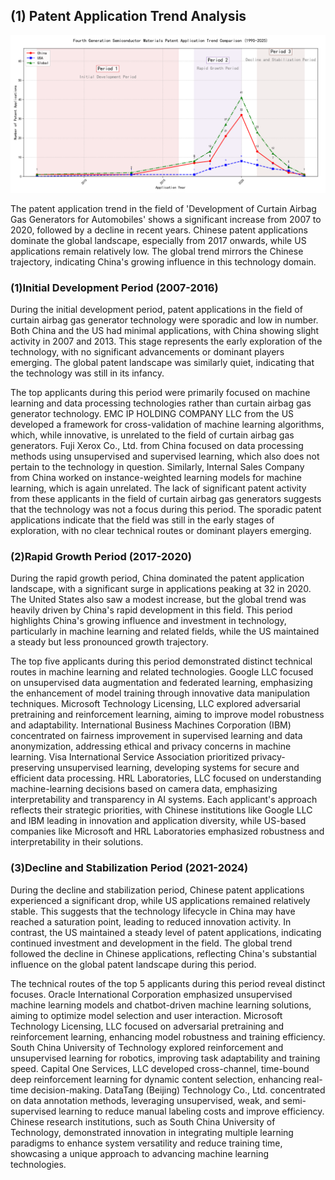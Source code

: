 ## (1) Patent Application Trend Analysis
![Trend Chart](./trend_chart.png "Patent Application Trend Chart")

The patent application trend in the field of 'Development of Curtain Airbag Gas Generators for Automobiles' shows a significant increase from 2007 to 2020, followed by a decline in recent years. Chinese patent applications dominate the global landscape, especially from 2017 onwards, while US applications remain relatively low. The global trend mirrors the Chinese trajectory, indicating China's growing influence in this technology domain.
### (1)Initial Development Period (2007-2016)

During the initial development period, patent applications in the field of curtain airbag gas generator technology were sporadic and low in number. Both China and the US had minimal applications, with China showing slight activity in 2007 and 2013. This stage represents the early exploration of the technology, with no significant advancements or dominant players emerging. The global patent landscape was similarly quiet, indicating that the technology was still in its infancy.

The top applicants during this period were primarily focused on machine learning and data processing technologies rather than curtain airbag gas generator technology. EMC IP HOLDING COMPANY LLC from the US developed a framework for cross-validation of machine learning algorithms, which, while innovative, is unrelated to the field of curtain airbag gas generators. Fuji Xerox Co., Ltd. from China focused on data processing methods using unsupervised and supervised learning, which also does not pertain to the technology in question. Similarly, Internal Sales Company from China worked on instance-weighted learning models for machine learning, which is again unrelated. The lack of significant patent activity from these applicants in the field of curtain airbag gas generators suggests that the technology was not a focus during this period. The sporadic patent applications indicate that the field was still in the early stages of exploration, with no clear technical routes or dominant players emerging.

### (2)Rapid Growth Period (2017-2020)

During the rapid growth period, China dominated the patent application landscape, with a significant surge in applications peaking at 32 in 2020. The United States also saw a modest increase, but the global trend was heavily driven by China's rapid development in this field. This period highlights China's growing influence and investment in technology, particularly in machine learning and related fields, while the US maintained a steady but less pronounced growth trajectory.

The top five applicants during this period demonstrated distinct technical routes in machine learning and related technologies. Google LLC focused on unsupervised data augmentation and federated learning, emphasizing the enhancement of model training through innovative data manipulation techniques. Microsoft Technology Licensing, LLC explored adversarial pretraining and reinforcement learning, aiming to improve model robustness and adaptability. International Business Machines Corporation (IBM) concentrated on fairness improvement in supervised learning and data anonymization, addressing ethical and privacy concerns in machine learning. Visa International Service Association prioritized privacy-preserving unsupervised learning, developing systems for secure and efficient data processing. HRL Laboratories, LLC focused on understanding machine-learning decisions based on camera data, emphasizing interpretability and transparency in AI systems. Each applicant's approach reflects their strategic priorities, with Chinese institutions like Google LLC and IBM leading in innovation and application diversity, while US-based companies like Microsoft and HRL Laboratories emphasized robustness and interpretability in their solutions.

### (3)Decline and Stabilization Period (2021-2024)

During the decline and stabilization period, Chinese patent applications experienced a significant drop, while US applications remained relatively stable. This suggests that the technology lifecycle in China may have reached a saturation point, leading to reduced innovation activity. In contrast, the US maintained a steady level of patent applications, indicating continued investment and development in the field. The global trend followed the decline in Chinese applications, reflecting China's substantial influence on the global patent landscape during this period.

The technical routes of the top 5 applicants during this period reveal distinct focuses. Oracle International Corporation emphasized unsupervised machine learning models and chatbot-driven machine learning solutions, aiming to optimize model selection and user interaction. Microsoft Technology Licensing, LLC focused on adversarial pretraining and reinforcement learning, enhancing model robustness and training efficiency. South China University of Technology explored reinforcement and unsupervised learning for robotics, improving task adaptability and training speed. Capital One Services, LLC developed cross-channel, time-bound deep reinforcement learning for dynamic content selection, enhancing real-time decision-making. DataTang (Beijing) Technology Co., Ltd. concentrated on data annotation methods, leveraging unsupervised, weak, and semi-supervised learning to reduce manual labeling costs and improve efficiency. Chinese research institutions, such as South China University of Technology, demonstrated innovation in integrating multiple learning paradigms to enhance system versatility and reduce training time, showcasing a unique approach to advancing machine learning technologies.


